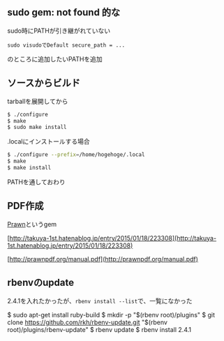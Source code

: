 ## sudo gem: not found 的な

sudo時にPATHが引き継がれていない

```
sudo visudoでDefault secure_path = ...
```

のところに追加したいPATHを追加

## ソースからビルド
tarballを展開してから

```sh
$ ./configure
$ make
$ sudo make install
```

.localにインストールする場合
```sh
$ ./configure --prefix=/home/hogehoge/.local
$ make
$ make install
```
PATHを通しておわり

## PDF作成
[Prawn](https://github.com/prawnpdf/prawn)というgem

[http://takuya-1st.hatenablog.jp/entry/2015/01/18/223308](http://takuya-1st.hatenablog.jp/entry/2015/01/18/223308)

[http://prawnpdf.org/manual.pdf](http://prawnpdf.org/manual.pdf)


## rbenvのupdate
2.4.1を入れたかったが、`rbenv install --list`で、一覧になかった

$ sudo apt-get install ruby-build
$ mkdir -p "$(rbenv root)/plugins"
$ git clone https://github.com/rkh/rbenv-update.git "$(rbenv root)/plugins/rbenv-update"
$ rbenv update
$ rbenv install 2.4.1
